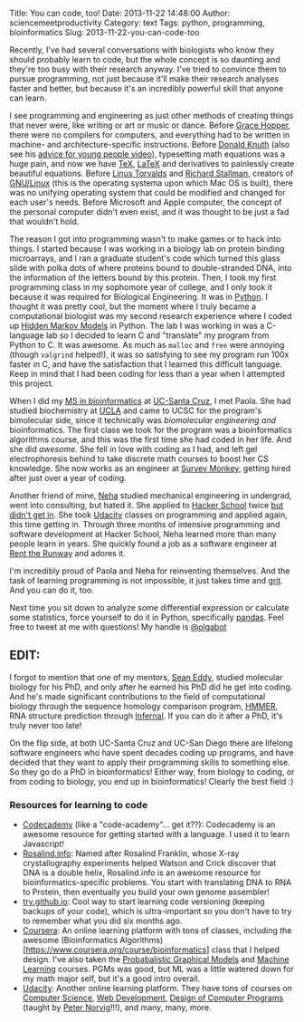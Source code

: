 Title: You can code, too!
Date: 2013-11-22 14:48:00
Author: sciencemeetproductivity
Category: text
Tags: python, programming, bioinformatics
Slug: 2013-11-22-you-can-code-too

Recently, I've had several conversations with biologists who know they should probably learn to code, but the whole concept is so daunting and they're too busy with their research anyway. I've tried to convince them to pursue programming, not just because it'll make their research analyses faster and better, but because it's an incredibly powerful skill that anyone can learn.

I see programming and engineering as just other methods of creating things that never were, like writing or art or music or dance. Before [Grace Hopper](http://en.wikipedia.org/wiki/Grace_Hopper), there were no compilers for computers, and everything had to be written in machine- and architecture-specific instructions. Before [Donald Knuth](http://www-cs-faculty.stanford.edu/~knuth/) (also see his [advice for young people video](http://www.youtube.com/watch?v=75Ju0eM5T2c)), typesetting math equations was a huge pain, and now we have [TeX](http://www.tug.org/texlive/), [LaTeX](http://en.wikipedia.org/wiki/LaTeX) and derivatives to painlessly create beautiful equations. Before [Linus Torvalds](http://en.wikipedia.org/wiki/Linus_Torvalds) and [Richard Stallman](http://en.wikipedia.org/wiki/Richard_stallman), creators of [GNU/Linux](https://www.gnu.org/gnu/linux-and-gnu.html) (this is the operating systema upon which Mac OS is built), there was no unifying operating system that could be modified and changed for each user's needs. Before Microsoft and Apple computer, the concept of the personal computer didn't even exist, and it was thought to be just a fad that wouldn't hold.

The reason I got into programming wasn't to make games or to hack into things. I started because I was working in a biology lab on protein binding microarrays, and I ran a graduate student's code which turned this glass slide with polka dots of where proteins bound to double-stranded DNA, into the information of the letters bound by this protein. Then, I took my first programming class in my sophomore year of college, and I only took it because it was required for Biological Engineering. It was in [Python](http://www.python.org/). I thought it was pretty cool, but the moment where I truly became a computational biologist was my second research experience where I coded up [Hidden Markov Models](http://www.nature.com/nbt/journal/v22/n10/full/nbt1004-1315.html) in Python. The lab I was working in was a C-language lab so I decided to learn C and "translate" my program from Python to C. It was awesome. As much as `malloc` and `free` were annoying (though `valgrind` helped!), it was so satisfying to see my program run 100x faster in C, and have the satisfaction that I learned this difficult language. Keep in mind that I had been coding for less than a year when I attempted this project.

When I did my [MS in bioinformatics](http://bme.soe.ucsc.edu/) at [UC-Santa Cruz](http://www.ucsc.edu/), I met Paola. She had studied biochemistry at [UCLA](http://www.ucla.edu/) and came to UCSC for the program's bimolecular side, since it technically was _biomolecular engineering and_ bioinformatics. The first class we took for the program was a bioinformatics algorithms course, and this was the first time she had coded in her life. And she did *awesome.* She fell in love with coding as I had, and left gel electrophoresis behind to take discrete math courses to boost her CS knowledge. She now works as an engineer at [Survey Monkey](https://www.surveymonkey.com/), getting hired after just over a year of coding. 

Another friend of mine, [Neha](http://www.nehalita.com/) studied mechanical engineering in undergrad, went into consulting, but hated it. She applied to [Hacker School](https://www.hackerschool.com/) twice [but didn't get in](http://nerdneha.tumblr.com/post/48064403230/try-try-again-a-lesson-in-persistence). She took [Udacity](https://www.udacity.com/) classes on programming and applied again, this time getting in. Through three months of intensive programming and software development at Hacker School, Neha learned more than many people learn in years. She quickly found a job as a software engineer at [Rent the Runway](http://www.renttherunway.com/rtr_home) and adores it.

I'm incredibly proud of Paola and Neha for reinventing themselves. And the task of learning programming is not impossible, it just takes time and [grit](http://www.huffingtonpost.com/tedtalks/angela-lee-duckworth-tedtalk_b_4277459.html). And you can do it, too.

Next time you sit down to analyze some differential expression or calculate some statistics, force yourself to do it in Python, specifically [pandas](http://pandas.pydata.org). Feel free to tweet at me with questions! My handle is [@olgabot](https://twitter.com/olgabot)

## EDIT: 

I forgot to mention that one of my mentors, [Sean Eddy](http://en.wikipedia.org/wiki/Sean_Eddy), studied molecular biology for his PhD, and only after he earned his PhD did he get into coding. And he's made significant contributions to the field of computational biology through the sequence homology comparison program, [HMMER](http://hmmer.janelia.org/), RNA structure prediction through [Infernal](http://infernal.janelia.org/). If you can do it after a PhD, it's truly never too late!

On the flip side, at both UC-Santa Cruz and UC-San Diego there are lifelong software engineers who have spent decades coding up programs, and have decided that they want to apply their programming skills to something else. So they go do a PhD in bioinformatics! Either way, from biology to coding, or from coding to biology, you end up in bioinformatics! Clearly the best field :)

### Resources for learning to code

* [Codecademy](http://www.codecademy.com/) (like a "code-academy"... get it??): Codecademy is an awesome resource for getting started with a language. I used it to learn Javascript!
* [Rosalind.info](http://rosalind.info/problems/locations/): Named after Rosalind Franklin, whose X-ray crystallography experiments helped Watson and Crick discover that DNA is a double helix, Rosalind.info is an awesome resource for bioinformatics-specific problems. You start with translating DNA to RNA to Protein, then eventually you build your own genome assembler!
* [try.github.io](http://try.github.io/levels/1/challenges/1): Cool way to start learning code versioning (keeping backups of your code), which is ultra-important so you don't have to try to remember what you did six months ago.
* [Coursera](https://www.coursera.org/): An online learning platform with tons of classes, including the awesome (Bioinformatics Algorithms)[https://www.coursera.org/course/bioinformatics] class that I helped design. I've also taken the [Probabalistic Graphical Models](https://www.coursera.org/course/pgm) and [Machine Learning](https://www.coursera.org/course/ml) courses. PGMs was good, but ML was a little watered down for my math major self, but it's a good intro overall.
* [Udacity](https://www.udacity.com/): Another online learning platform. They have tons of courses on [Computer Science](https://www.udacity.com/course/cs101), [Web Development](https://www.udacity.com/course/cs253), [Design of Computer Programs](https://www.udacity.com/course/cs212) (taught by [Peter Norvig](http://en.wikipedia.org/wiki/Peter_Norvig)!!!), and many, many, more.
